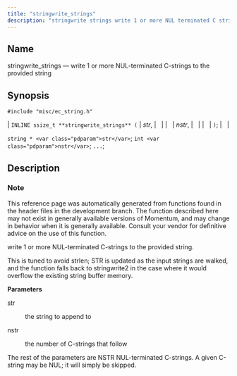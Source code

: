 ```yaml
---
title: "stringwrite_strings"
description: "stringwrite strings write 1 or more NUL terminated C strings to the provided string INLINE ssize t stringwrite strings str nstr string str int nstr This reference page was automatically generated from functions found in the header files in the development branch The function described here may not exist in..."
---
```


<a name="apis.stringwrite_strings"></a> 
## Name

stringwrite_strings — write 1 or more NUL-terminated C-strings to the provided string

## Synopsis

`#include "misc/ec_string.h"`

| `INLINE ssize_t **stringwrite_strings** (` | <var class="pdparam">str</var>, |   |
|   | <var class="pdparam">nstr</var>, |   |
|   | `)`; |   |

`string * <var class="pdparam">str</var>`;
`int <var class="pdparam">nstr</var>`;
`...`;<a name="idp63140352"></a> 
## Description

### Note

This reference page was automatically generated from functions found in the header files in the development branch. The function described here may not exist in generally available versions of Momentum, and may change in behavior when it is generally available. Consult your vendor for definitive advice on the use of this function.

write 1 or more NUL-terminated C-strings to the provided string.

This is tuned to avoid strlen; STR is updated as the input strings are walked, and the function falls back to stringwrite2 in the case where it would overflow the existing string buffer memory.

**<a name="idp63143904"></a> Parameters**

<dl class="variablelist">

<dt>str</dt>

<dd>

the string to append to

</dd>

<dt>nstr</dt>

<dd>

the number of C-strings that follow

</dd>

</dl>

The rest of the parameters are NSTR NUL-terminated C-strings. A given C-string may be NUL; it will simply be skipped.